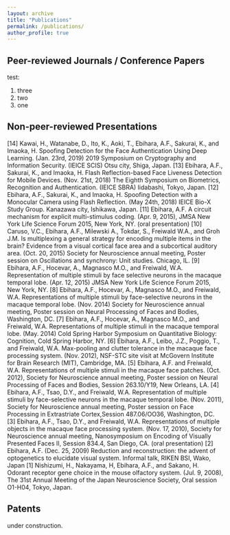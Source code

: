 ```yaml
---
layout: archive
title: "Publications"
permalink: /publications/
author_profile: true
---
```


## Peer-reviewed Journals / Conference Papers  
test: 
<ol>
    <li>three</li>
    <li>two</li>
    <li>one</li>
</ol>

## Non-peer-reviewed Presentations  

[14] Kawai, H., Watanabe, D., Ito, K., Aoki, T., Ebihara, A.F., Sakurai, K., and Imaoka, H. Spoofing Detection for the Face Authentication Using Deep Learning. (Jan. 23rd, 2019) 2019 Symposium on Cryptography and Information Security. (IEICE SCIS) Otsu city, Shiga, Japan.
[13] Ebihara, A.F., Sakurai, K., and Imaoka, H. Flash Reflection-based Face Liveness Detection for Mobile Devices. (Nov. 21st, 2018) The Eighth Symposium on Biometrics, Recognition and Authentication. (IEICE SBRA) Iidabashi, Tokyo, Japan.
[12] Ebihara, A.F., Sakurai, K., and Imaoka, H. Spoofing Detection with a Monocular Camera using Flash Reflection. (May 24th, 2018) IEICE Bio-X Study Group. Kanazawa city, Ishikawa, Japan.
[11] Ebihara, A.F. A circuit mechanism for explicit multi-stimulus coding. (Apr. 9, 2015), JMSA New York Life Science Forum 2015, New York, NY. (oral presentation)
[10] Caruso, V.C., Ebihara, A.F., Milewski A., Tokdar, S., Freiwald W.A., and Groh J.M. Is multiplexing a general strategy for encoding multiple items in the brain? Evidence from a visual cortical face area and a subcortical auditory area. (Oct. 20, 2015) Society for Neuroscience annual meeting, Poster session on Oscillations and synchrony: Unit studies. Chicago, IL. 
[9] Ebihara, A.F., Hocevar, A., Magnasco M.O., and Freiwald, W.A. Representation of multiple stimuli by face selective neurons in the macaque temporal lobe. (Apr. 12, 2015) JMSA New York Life Science Forum 2015, New York, NY. 
[8] Ebihara, A.F., Hocevar, A., Magnasco M.O., and Freiwald, W.A. Representations of multiple stimuli by face-selective neurons in the macaque temporal lobe. (Nov. 2014) Society for Neuroscience annual meeting, Poster session on Neural Processing of Faces and Bodies, Washington, DC.
[7] Ebihara, A.F., Hocevar, A., Magnasco M.O., and Freiwald, W.A. Representations of multiple stimuli in the macaque temporal lobe. (May. 2014) Cold Spring Harbor Symposium on Quantitative Biology: Cognition, Cold Spring Harbor, NY. 
[6] Ebihara, A.F., Leibo, J.Z., Poggio, T., and Freiwald, W.A. Max-pooling and clutter tolerance in the macaque face processing system. (Nov. 2012), NSF-STC site visit at McGovern Institute for Brain Research (MIT), Cambridge, MA. 
[5] Ebihara, A.F. and Freiwald, W.A. Representations of multiple stimuli in the macaque face patches. (Oct. 2012), Society for Neuroscience annual meeting, Poster session on Neural Processing of Faces and Bodies, Session 263.10/Y19, New Orleans, LA.
[4] Ebihara, A.F., Tsao, D.Y., and Freiwald, W.A. Representation of multiple stimuli by face-selective neurons in the macaque temporal lobe. (Nov. 2011), Society for Neuroscience annual meeting, Poster session on Face Processing in Extrastriate Cortex,Session 487.06/OO36, Washington, DC.
[3] Ebihara, A.F., Tsao, D.Y., and Freiwald, W.A. Representations of multiple objects in the macaque face processing system. (Nov. 17, 2010), Society for Neuroscience annual meeting, Nanosymposium on Encoding of Visually Presented Faces II, Session 834.4, San Diego, CA. (oral presentation)
[2] Ebihara, A.F. (Dec. 25, 2009) Reduction and reconstruction: the advent of optogenetics to elucidate visual system. Informal talk, RIKEN BSI, Wako, Japan
[1] Nishizumi, H., Nakayama, H, Ebihara, A.F., and Sakano, H. Odorant receptor gene choice in the mouse olfactory system. (Jul. 9, 2008), The 31st Annual Meeting of the Japan Neuroscience Society, Oral session O1-H04, Tokyo, Japan.

## Patents  
under construction.  


<!-- {% if author.googlescholar %}
  You can also find my articles on <u><a href="{{author.googlescholar}}">my Google Scholar profile</a>.</u>
{% endif %}

{% include base_path %}

{% for post in site.publications reversed %}
  {% include archive-single.html %}
{% endfor %} -->
